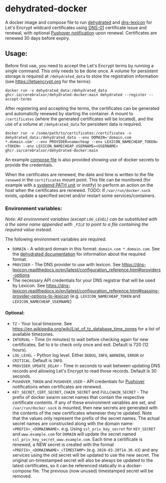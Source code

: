 # dehydrated-docker
A docker image and compose file to run [dehydrated](https://dehydrated.io) and [dns-lexicon](https://github.com/AnalogJ/lexicon) for Let's Encrypt wildcard certificates using [DNS-01](https://letsencrypt.org/docs/challenge-types/#dns-01-challenge) certificate issue and renewal, with optional [Pushover notification](https://pushover.net) upon renewal. Certificates are renewed 30 days before expiry.

## Usage:

Before first use, you need to accept the Let's Encrypt terms by running a single command. This only needs to be done once. A volume for persistent storage is required at `/dehydrated_data` to store the registration information (see https://letsencrypt.org for the terms):

`docker run -v dehydrated_data:/dehydrated_data ghcr.io/cerebralxor/dehydrated-docker:main dehydrated --register --accept-terms`

After registering and accepting the terms, the certificates can be generated and automaticlly renewed by starting the container. A mount to `/certificates` (where the generated certificates will be located), and the use of a volume at `/dehydrated_data` for persistent data is required.

`docker run -v /some/path/to/certificates:/certificates -v dehydrated_data:/dehydrated_data --env DOMAIN='domain.com *.domain.com' --env PROVIDER=namecheap --env LEXICON_NAMECHEAP_TOKEN=<TOKEN> --env LEXICON_NAMECHEAP_USERNAME=<USERNAME> ghcr.io/cerebralxor/dehydrated-docker:main`

An example [compose file](./docker-compose.yml) is also provided showing use of docker secrets to provide the credentials.

When the certificates are renewed, the date and time is written to the file `renewed` in the `certificates` mount point. This file can be monitored (for example with a [systemd PATH unit](https://www.freedesktop.org/software/systemd/man/systemd.path.html#) or inotify) to perform an action on the host when the certificates are renewed. TODO: If `/var/run/docker.sock` exists, update a specified secret and/or restart some services/containers.

### Environment variables:
_Note: All environment variables (except `LOG_LEVEL`) can be substituted with a the same name appended with `_FILE` to point to a file containing the required value instead._

The following environment variables are required:

- `DOMAIN` - A wildcard domain in this format: `domain.com *.domain.com`. See the [dehydrated documentation](https://github.com/dehydrated-io/dehydrated/blob/master/docs/domains_txt.md#wildcards) for information about the required format.
- `PROVIDER` - The DNS provider to use with lexicon. See https://dns-lexicon.readthedocs.io/en/latest/configuration_reference.html#providers-options
- The necessary API credentials for your DNS registrar that will be used by Lexicon. See https://dns-lexicon.readthedocs.io/en/latest/configuration_reference.html#passing-provider-options-to-lexicon (e.g. `LEXICON_NAMECHEAP_TOKEN` and `LEXICON_NAMECHEAP_USERNAME`)


#### Optional:

- `TZ` - Your local timezone. See https://en.wikipedia.org/wiki/List_of_tz_database_time_zones for a list of available timezones.
- `INTERVAL` - Time (in minutes) to wait before checking again for new certificates. Set to `0` to check only once and exit. Default is 720 (12 hours).
- `LOG_LEVEL` - Python log level. Either `DEBUG`, `INFO`, `WARNING`, `ERROR` or `CRITICAL`. Default is `INFO`.
- `PROVIDER_UPDATE_DELAY` - Time in seconds to wait between updating DNS records and allowing Let's Encrypt to read those records. Default is 30 seconds.
- `PUSHOVER_TOKEN` and `PUSHOVER_USER` - API credentials for [Pushover](https://pushover.net) notifications when certificates are renewed.
- `KEY_SECRET`, `CERT_SECRET`, `CHAIN_SECRET` and `FULLCHAIN_SECRET` - The prefix of docker swarm secret names that contain the respective certificate contents. If any of these environment variables are set, and `/var/run/docker.sock` is mounted, then new secrets are generated with the contents of the new certificates whenever they're updated. Note that the values only represent the prefix of the secret names. The actual secret names are constructed along with the domain name: `<PREFIX>_<DOMAINNAME>`. e.g. Using `ssl_priv_key_secret` for `KEY_SECRET` and `www.example.com` for `DOMAIN` will update the secret named `ssl_priv_key_secret_www.example.com`. Each time a certificate is renewed, a NEW secret is created with the format `<PREFIX>_<DOMAINNAME>_<TIMESTAMP>` (e.g. `2020-03-20T14.30.43`) and any services using the old secret will be updated to use the new secret. The original un-timestamped secret will also be always be updated to the latest certificates, so it can be referenced statically in a docker-compose file. The previous (now unused) timestamped secret will be removed.
